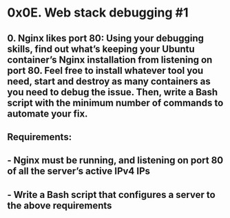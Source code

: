 # 0x0E. Web stack debugging #1
## 0. Nginx likes port 80: Using your debugging skills, find out what’s keeping your Ubuntu container’s Nginx installation from listening on port 80. Feel free to install whatever tool you need, start and destroy as many containers as you need to debug the issue. Then, write a Bash script with the minimum number of commands to automate your fix.
## Requirements:
## - Nginx must be running, and listening on port 80 of all the server’s active IPv4 IPs
## - Write a Bash script that configures a server to the above requirements
